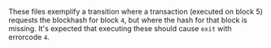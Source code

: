 These files exemplify a transition where a transaction (executed on block 5) requests
the blockhash for block `4`, but where the hash for that block is missing.
It's expected that executing these should cause `exit` with errorcode `4`.

